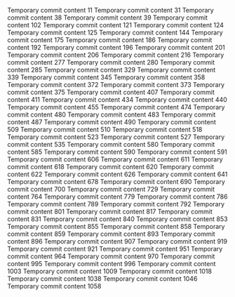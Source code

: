 Temporary commit content 11
Temporary commit content 31
Temporary commit content 38
Temporary commit content 39
Temporary commit content 102
Temporary commit content 121
Temporary commit content 124
Temporary commit content 125
Temporary commit content 144
Temporary commit content 175
Temporary commit content 186
Temporary commit content 192
Temporary commit content 196
Temporary commit content 201
Temporary commit content 206
Temporary commit content 216
Temporary commit content 277
Temporary commit content 280
Temporary commit content 285
Temporary commit content 329
Temporary commit content 339
Temporary commit content 345
Temporary commit content 358
Temporary commit content 372
Temporary commit content 373
Temporary commit content 375
Temporary commit content 407
Temporary commit content 411
Temporary commit content 434
Temporary commit content 440
Temporary commit content 455
Temporary commit content 474
Temporary commit content 480
Temporary commit content 483
Temporary commit content 487
Temporary commit content 490
Temporary commit content 509
Temporary commit content 510
Temporary commit content 518
Temporary commit content 523
Temporary commit content 527
Temporary commit content 535
Temporary commit content 580
Temporary commit content 585
Temporary commit content 590
Temporary commit content 591
Temporary commit content 606
Temporary commit content 611
Temporary commit content 618
Temporary commit content 620
Temporary commit content 622
Temporary commit content 626
Temporary commit content 641
Temporary commit content 678
Temporary commit content 690
Temporary commit content 700
Temporary commit content 729
Temporary commit content 764
Temporary commit content 779
Temporary commit content 786
Temporary commit content 789
Temporary commit content 792
Temporary commit content 801
Temporary commit content 817
Temporary commit content 831
Temporary commit content 840
Temporary commit content 853
Temporary commit content 855
Temporary commit content 858
Temporary commit content 859
Temporary commit content 893
Temporary commit content 896
Temporary commit content 907
Temporary commit content 919
Temporary commit content 921
Temporary commit content 951
Temporary commit content 964
Temporary commit content 970
Temporary commit content 995
Temporary commit content 996
Temporary commit content 1003
Temporary commit content 1009
Temporary commit content 1018
Temporary commit content 1038
Temporary commit content 1046
Temporary commit content 1058
